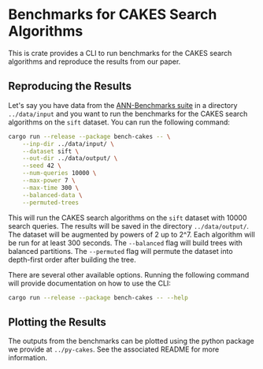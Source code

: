 # Benchmarks for CAKES Search Algorithms

This is crate provides a CLI to run benchmarks for the CAKES search algorithms and reproduce the results from our paper.

## Reproducing the Results

Let's say you have data from the [ANN-Benchmarks suite](https://github.com/erikbern/ann-benchmarks?tab=readme-ov-file#data-sets) in a directory `../data/input` and you want to run the benchmarks for the CAKES search algorithms on the `sift` dataset.
You can run the following command:

```bash
cargo run --release --package bench-cakes -- \
    --inp-dir ../data/input/ \
    --dataset sift \
    --out-dir ../data/output/ \
    --seed 42 \
    --num-queries 10000 \
    --max-power 7 \
    --max-time 300 \
    --balanced-data \
    --permuted-trees
```

This will run the CAKES search algorithms on the `sift` dataset with 10000 search queries.
The results will be saved in the directory `../data/output/`.
The dataset will be augmented by powers of 2 up to 2^7.
Each algorithm will be run for at least 300 seconds.
The `--balanced` flag will build trees with balanced partitions.
The `--permuted` flag will permute the dataset into depth-first order after building the tree.

There are several other available options.
Running the following command will provide documentation on how to use the CLI:

```bash
cargo run --release --package bench-cakes -- --help
```

## Plotting the Results

The outputs from the benchmarks can be plotted using the python package we provide at `../py-cakes`.
See the associated README for more information.
